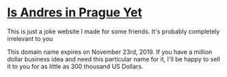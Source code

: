 # [Is Andres in Prague Yet](https://www.isandresinpragueyet.info/)
This is just a joke website I made for some friends. It's probably completely irrelevant to you

This domain name expires on November 23rd, 2019. If you have a million dollar business idea and need this particular name for it, I'll be happy to sell it to you for as little as 300 thousand US Dollars.
